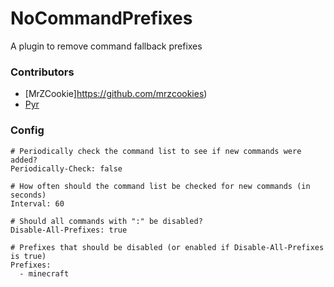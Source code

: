 # NoCommandPrefixes
A plugin to remove command fallback prefixes

### Contributors
+ [MrZCookie]https://github.com/mrzcookies)
+ [Pyr](https://github/pyrbu)

### Config

```
# Periodically check the command list to see if new commands were added?
Periodically-Check: false

# How often should the command list be checked for new commands (in seconds)
Interval: 60

# Should all commands with ":" be disabled?
Disable-All-Prefixes: true

# Prefixes that should be disabled (or enabled if Disable-All-Prefixes is true)
Prefixes:
  - minecraft
```
